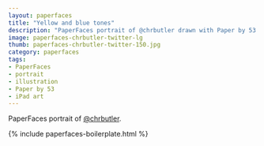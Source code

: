 ```yaml
---
layout: paperfaces
title: "Yellow and blue tones"
description: "PaperFaces portrait of @chrbutler drawn with Paper by 53 on an iPad."
image: paperfaces-chrbutler-twitter-lg
thumb: paperfaces-chrbutler-twitter-150.jpg
category: paperfaces
tags: 
- PaperFaces
- portrait
- illustration
- Paper by 53
- iPad art
---
```


PaperFaces portrait of [@chrbutler](http://twitter.com/chrbutler).

{% include paperfaces-boilerplate.html %}